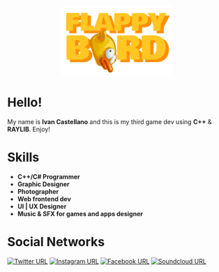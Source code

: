 <p align="center">
<img width="256" src="https://github.com/InsaneFury/flappybird/blob/master/FlappyBird/res/assets/readme/logo.png">
</p>

# Hello!
My name is **Ivan Castellano** and this is my third game dev using **C++** & **RAYLIB**.
Enjoy!

# Skills
- **C++/C# Programmer**
- **Graphic Designer**
- **Photographer**
- **Web frontend dev**
- **UI | UX Designer**
- **Music & SFX for games and apps designer**

# Social Networks
[![Twitter URL](https://img.shields.io/badge/Twitter--cyan.svg?longCache=true&style=flat-square)](https://twitter.com/IvanCaastellano)
[![Instagram URL](https://img.shields.io/badge/Instagram--ff69b4.svg?longCache=true&style=flat-square)](https://www.instagram.com/ivancastellanoo)
[![Facebook URL](https://img.shields.io/badge/Facebook--blue.svg?longCache=true&style=flat-square)](https://www.facebook.com/ivanignaciocastellano)
[![Soundcloud URL](https://img.shields.io/badge/Soundcloud--yellow.svg?longCache=true&style=flat-square)](https://soundcloud.com/justdarsan)
